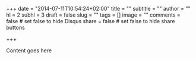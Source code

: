 +++
date = "2014-07-11T10:54:24+02:00"
title = ""
subtitle = ""
author = ""
hl = 2
subhl = 3
draft = false
slug = ""
tags = []
image = ""
comments = false	# set false to hide Disqus
share = false	# set false to hide share buttons

+++

Content goes here

<!--more-->
